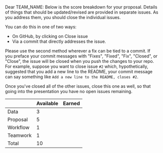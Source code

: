 Dear TEAM_NAME: Below is the score breakdown for your proposal. Details of things that should be updated/revised are provided in separate issues. As you address them, you should close the individual issues.

You can do this in one of two ways:

- On GitHub, by clicking on Close issue
- Via a commit that directly addresses the issue.

Please use the second method wherever a fix can be tied to a commit. If you preface your commit messages with "Fixes", "Fixed", "Fix", "Closed", or "Close", the issue will be closed when you push the changes to your repo. For example, suppose you want to close issue `#2` which, hypothetically, suggested that you add a new line to the README, your commit message can say something like `Add a new line to the README, closes #2`.

Once you've closed all of the other issues, close this one as well, so that going into the presentation you have no open issues remaining.

|          | Available | Earned |
|----------|-----------|--------|
| Data     | 3         |        |
| Proposal | 5         |        |
| Workflow | 1         |        |
| Teamwork | 1         |        |
| Total    | 10        |        |